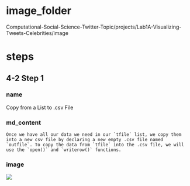 # image_folder

Computational-Social-Science-Twitter-Topic/projects/Lab1A-Visualizing-Tweets-Celebrities/image

# steps

## 4-2 Step 1
### name
Copy from a List to .csv File
### md_content
```
Once we have all our data we need in our `tfile` list, we copy them into a new csv file by declaring a new empty .csv file named `outfile`. To copy the data from `tfile` into the .csv file, we will use the `open()` and `writerow()` functions.
```
### image
<img src="image/img_5acfa7c320b99.png"/>

